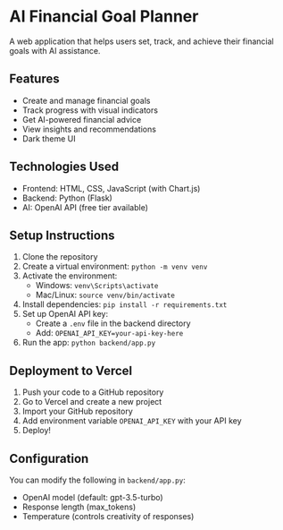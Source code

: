 # AI Financial Goal Planner

A web application that helps users set, track, and achieve their financial goals with AI assistance.

## Features

- Create and manage financial goals
- Track progress with visual indicators
- Get AI-powered financial advice
- View insights and recommendations
- Dark theme UI

## Technologies Used

- Frontend: HTML, CSS, JavaScript (with Chart.js)
- Backend: Python (Flask)
- AI: OpenAI API (free tier available)

## Setup Instructions

1. Clone the repository
2. Create a virtual environment: `python -m venv venv`
3. Activate the environment:
   - Windows: `venv\Scripts\activate`
   - Mac/Linux: `source venv/bin/activate`
4. Install dependencies: `pip install -r requirements.txt`
5. Set up OpenAI API key:
   - Create a `.env` file in the backend directory
   - Add: `OPENAI_API_KEY=your-api-key-here`
6. Run the app: `python backend/app.py`

## Deployment to Vercel

1. Push your code to a GitHub repository
2. Go to Vercel and create a new project
3. Import your GitHub repository
4. Add environment variable `OPENAI_API_KEY` with your API key
5. Deploy!

## Configuration

You can modify the following in `backend/app.py`:
- OpenAI model (default: gpt-3.5-turbo)
- Response length (max_tokens)
- Temperature (controls creativity of responses)